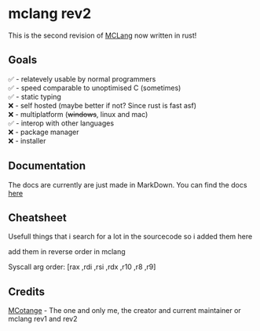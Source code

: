 # mclang rev2

This is the second revision of [MCLang](https://github.com/mc-lang/mclang) now written in rust!

## Goals

✅ - relatevely usable by normal programmers  
✅ - speed comparable to unoptimised C (sometimes)  
✅ - static typing  
❌ - self hosted (maybe better if not? Since rust is fast asf)  
❌ - multiplatform (~~windows~~, linux and mac)  
✅ - interop with other languages  
❌ - package manager  
❌ - installer  

## Documentation

The docs are currently are just made in MarkDown.
You can find the docs [here](/docs/index.md)

## Cheatsheet

Usefull things that i search for a lot in the sourcecode so i added them here

add them in reverse order in mclang

Syscall arg order: \[rax ,rdi ,rsi ,rdx ,r10 ,r8 ,r9\]

## Credits

[MCotange](https://github.com/MCorange99) - The one and only me, the creator and current maintainer or mclang rev1 and rev2
